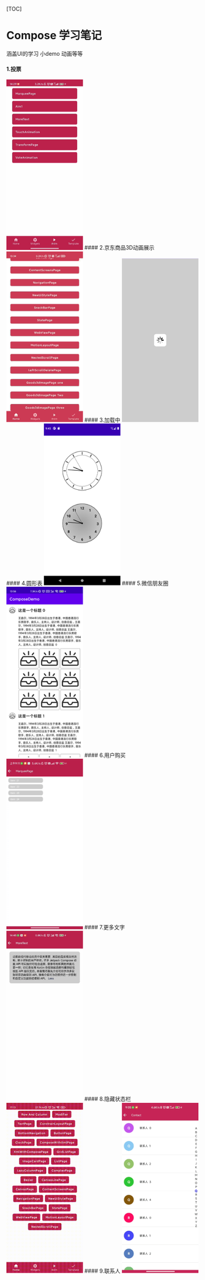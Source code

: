 [TOC]

# Compose 学习笔记

涵盖UI的学习  小demo  动画等等

#### 1.投票

<img src="img/vote_anim.gif" width="200"/>
#### 2.京东商品3D动画展示

<img src="img/jingdong_anim.gif" width="200"/>
#### 3.加载中

<img src="img/loading_white.gif" width="200"/>
#### 4.圆形表

<img src="img/clock_draw.png" width="200"/>
#### 5.微信朋友圈

<img src="img/wechat_circle.png" width="200"/>
#### 6.用户购买

<img src="img/user_buy.gif" width="200"/>
#### 7.更多文字

<img src="img/more_text.gif" width="200"/>
#### 8.隐藏状态栏

<img src="img/hide_toolbar.gif" width="200"/>
#### 9.联系人

<img src="img/contact.gif" width="200"/>